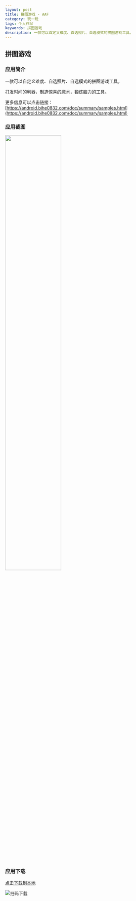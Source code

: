```yaml
---
layout: post
title: 拼图游戏 - AAF
category: 玩一玩
tags: 个人作品
keywords: 拼图游戏
description: 一款可以自定义难度、自选照片、自选模式的拼图游戏工具。
---
```


## 拼图游戏

### 应用简介
    
一款可以自定义难度、自选照片、自选模式的拼图游戏工具。

打发时间的利器，制造惊喜的魔术，锻炼脑力的工具。

更多信息可以点击链接：[https://android.bihe0832.com/doc/summary/samples.html](https://android.bihe0832.com/doc/summary/samples.html)


### 应用截图

<img src="https://android.bihe0832.com/doc/summary/puzzle.png" width="60%" />

### 应用下载

[点击下载到本地](https://android.bihe0832.com/app/release/ZPUZZLE_official.apk)

![扫码下载](https://api.qrserver.com/v1/create-qr-code/?size=120x120&data=https://android.bihe0832.com/app/release/ZPUZZLE_official.apk)
